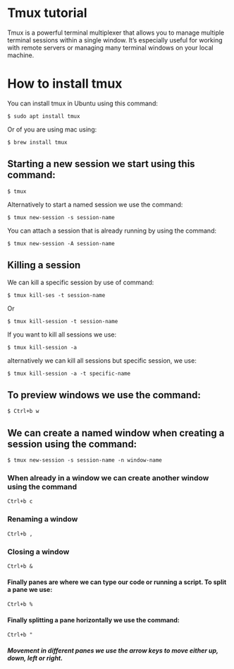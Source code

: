 # Tmux tutorial

Tmux is a powerful terminal multiplexer that allows you to manage multiple terminal sessions within a single window. It’s especially useful for working with remote servers or managing many terminal windows on your local machine.

# How to install tmux

You can install tmux in Ubuntu using this command:

```
$ sudo apt install tmux
```

Or of you are using mac using:

```
$ brew install tmux
```

## Starting a new session we start using this command:

```
$ tmux
```

Alternatively to start a named session we use the command:

```
$ tmux new-session -s session-name
```

You can attach a session that is already running by using the command:

```
$ tmux new-session -A session-name
```

## Killing a session

We can kill a specific session by use of command:

```
$ tmux kill-ses -t session-name
```

Or

```
$ tmux kill-session -t session-name
```

If you want to kill all sessions we use:

```
$ tmux kill-session -a
```

alternatively we can kill all sessions but specific session, we use:

```
$ tmux kill-session -a -t specific-name
```

## To preview windows we use the command:

```
$ Ctrl+b w
```
## We can create a named window when creating a session using the command:

```
$ tmux new-session -s session-name -n window-name
```
### When already in a window we can create another window using the command

```
Ctrl+b c
```

### Renaming a window

```
Ctrl+b ,
```

### Closing a window

```
Ctrl+b &
```

#### Finally panes are where we can type our code or running a script. To split a pane we use:

```
Ctrl+b %
```

#### Finally splitting a pane horizontally we use the command:

```
Ctrl+b "
```

##### Movement in different panes we use the arrow keys to move either up, down, left or right.
